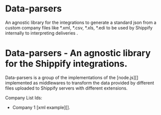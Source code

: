 # Data-parsers
An agnostic library for the integrations to generate a standard json from a custom company files like *.xml, *.csv, *.xls, *.edi to be used by Shippify internally to interpreting deliveries .


Data-parsers - An agnostic library for the Shippify integrations.
============

Data-parsers is a group of the implementations of the [node.js][] 
implemented as middlewares to transform the data provided by different files 
uploaded to Shippify servers with different extensions.

Company List Ids:

* Company 1 [xml example][].
